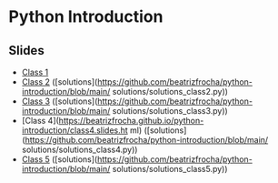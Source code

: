 # Python Introduction

## Slides

- [Class 1](https://beatrizfrocha.github.io/python-introduction/class1.slides.html)
- [Class 2](https://beatrizfrocha.github.io/python-introduction/class2.slides.htmli) ([solutions](https://github.com/beatrizfrocha/python-introduction/blob/main/
solutions/solutions_class2.py))
- [Class 3](https://beatrizfrocha.github.io/python-introduction/class3.slides.html) ([solutions](https://github.com/beatrizfrocha/python-introduction/blob/main/
solutions/solutions_class3.py))
- [Class 4](https://beatrizfrocha.github.io/python-introduction/class4.slides.ht
ml) ([solutions](https://github.com/beatrizfrocha/python-introduction/blob/main/
solutions/solutions_class4.py))
- [Class 5](https://beatrizfrocha.github.io/python-introduction/class5.slides.html) ([solutions](https://github.com/beatrizfrocha/python-introduction/blob/main/
solutions/solutions_class5.py))
